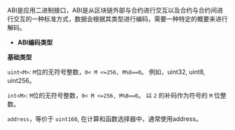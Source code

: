 ABI是应用二进制接口，ABI是从区块链外部与合约进行交互以及合约与合约间进行交互的一种标准方式，数据会根据其类型进行编码，需要一种特定的概要来进行解码。

- **ABI编码类型**

**基础类型**

`uint<M>`: `M`位的无符号整数，`0< M <=256, M%8==0`。 例如，uint32, uint8, uint256。

`int<M>`: `M`位的无符号整数，`0< M <=256, M%8==0`。 以 `2` 的补码作为符号的 `M` 位整数。

`address`，等价于 `uint160`, 在计算和函数选择器中，通常使用address。
